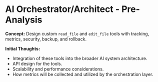 # AI Orchestrator/Architect - Pre-Analysis

**Concept:** Design custom `read_file` and `edit_file` tools with tracking, metrics, security, backup, and rollback.

**Initial Thoughts:**
*   Integration of these tools into the broader AI system architecture.
*   API design for the tools.
*   Scalability and performance considerations.
*   How metrics will be collected and utilized by the orchestration layer. 